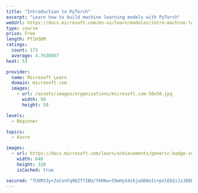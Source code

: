 ```yaml
---
title: "Introduction to PyTorch"
excerpt: "Learn how to build machine learning models with PyTorch"
webUrl: https://docs.microsoft.com/en-us/learn/modules/intro-machine-learning-pytorch/
type: course
price: Free
length: PT1H30M
ratings:
  count: 173
  average: 4.7630057
heat: 53

provider:
  name: Microsoft Learn
  domain: microsoft.com
  images:
    - url: /assets/images/organizations/microsoft.com-50x50.jpg
      width: 50
      height: 50

levels:
  - Beginner

topics:
  - Azure

images:
  - url: https://docs.microsoft.com/learn/achievements/generic-badge-social.png
    width: 640
    height: 320
    isCached: true

secured: "fUXM33y+2xCvnFq96Zf7IBU/YkRKw+I9wHyS4zkjwGD0oIc+pnlEbSiJzJ6DP++P9l9qaIaVg0/4IbuRI5LjmQVMqPH0FUH7qgyYaUjaa4x294mpZdXC7l6SamP/M4Awh+f/T0/Vc+3N7NdeF5zBq/zpbPNkb9XIaL19+Qj5fX0XKwyj1ndgjHW0NkxkROrqPZUd9bvAjKpqLAZdayD+rnS/vFTOnIt4DmGWtjsgGXR/MDdRi8zVsu5aTaA/a+/AKebT/0DD35VbAIfsaZWArIJRdRrKP6EwxdeKVbAvdlj/UnnzR7GglOGrXn43P0xtfydKYsYNUesGAKeSPXTpF8M5kesYqATjlCwlVIrWMe9BMI4v2UCojXksMg5UckvJteybiXTlWbu0CvS22uWoEoPYWJ5JyPLn4uZD+IC60F8=;7A3409517RVyU5d8RpH8Jw=="
---
```


